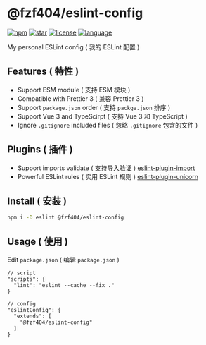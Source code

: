 # @fzf404/eslint-config

[![npm](https://img.shields.io/npm/v/@fzf404/eslint-config?color=f03e3e)](https://npmjs.com/package/@fzf404/eslint-config)
[![star](https://img.shields.io/github/stars/fzf404/eslint-config?color=1c7ed6)](https://github.com/fzf404/eslint-config)
[![license](https://img.shields.io/npm/l/@fzf404/eslint-config?color=37b24d)](https://github.com/fzf404/eslint-config/blob/main/LICENSE)
[![language](https://img.shields.io/badge/language-简体中文-f76707)](https://github.com/fzf404/eslint-config)

My personal ESLint config ( 我的 ESLint 配置 )

## Features ( 特性 )

- Support ESM module ( 支持 ESM 模块 )
- Compatible with Prettier 3 ( 兼容 Prettier 3 )
- Support `package.json` order ( 支持 `packge.json` 排序 )
- Support Vue 3 and TypeScirpt ( 支持 Vue 3 和 TypeScript )
- Ignore `.gitignore` included files ( 忽略 `.gitignore` 包含的文件 )

## Plugins ( 插件 )

- Support imports validate ( 支持导入验证 ) [eslint-plugin-import](https://github.com/import-js/eslint-plugin-import)
- Powerful ESLint rules ( 实用 ESLint 规则 )  [eslint-plugin-unicorn](https://github.com/sindresorhus/eslint-plugin-unicorn)

## Install ( 安装 )

```bash
npm i -D eslint @fzf404/eslint-config
```

## Usage ( 使用 )

Edit `package.json` ( 编辑 `package.json` )

```jsonc
// script
"scripts": {
  "lint": "eslint --cache --fix ."
}

// config
"eslintConfig": {
  "extends": [
    "@fzf404/eslint-config"
  ]
}
```
